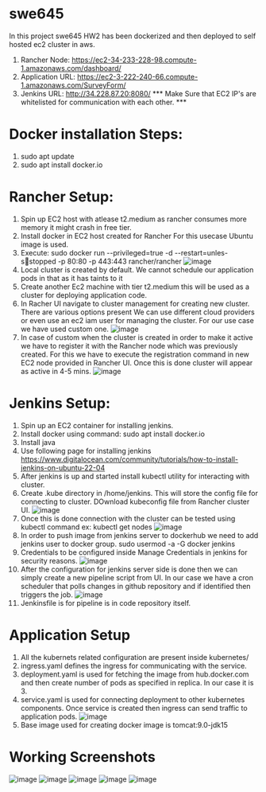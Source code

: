 # swe645
In this project swe645 HW2 has been dockerized and then deployed to self hosted ec2 cluster in aws.
1) Rancher Node: https://ec2-34-233-228-98.compute-1.amazonaws.com/dashboard/
2) Application URL: https://ec2-3-222-240-66.compute-1.amazonaws.com/SurveyForm/
3) Jenkins URL: http://34.228.87.20:8080/
*** Make Sure that EC2 IP's are whitelisted for communication with each other. ***
# Docker installation Steps:
1) sudo apt update
2) sudo apt install docker.io

# Rancher Setup:
1) Spin up EC2 host with atlease t2.medium as rancher consumes more memory it might crash in free tier.
2) Install docker in EC2 host created for Rancher For this usecase Ubuntu image is used.
3) Execute: sudo docker run --privileged=true -d --restart=unles-sstopped -p 80:80 -p 443:443 rancher/rancher
![image](https://github.com/dev-founder-titan/swe645/assets/79055244/e9cb964a-4198-42d9-bb83-812b88166371)
4) Local cluster is created by default. We cannot schedule our application pods in that as it has taints to it
5) Create another Ec2 machine with tier t2.medium this will be used as a cluster for deploying application code.
6) In Racher UI navigate to cluster management for creating new cluster. There are various options present We can use different cloud providers or even use an ec2 iam user for managing the cluster. For our use case we have used custom one.
![image](https://github.com/dev-founder-titan/swe645/assets/79055244/f837fd01-a333-4814-8971-f778ce194fc8)
7) In case of custom when the cluster is created in order to make it active we have to register it with the Rancher node which was previously created. For this we have to execute the registration command in new EC2 node provided in Rancher UI. Once this is done cluster will appear as active in 4-5 mins.
![image](https://github.com/dev-founder-titan/swe645/assets/79055244/e3163382-dafb-42f4-9ac5-de6e5d37b506)

# Jenkins Setup:
1) Spin up an EC2 container for installing jenkins.
2) Install docker using command: sudo apt install docker.io
3) Install java
4) Use following page for installing jenkins https://www.digitalocean.com/community/tutorials/how-to-install-jenkins-on-ubuntu-22-04
5) After jenkins is up and started install kubectl utility for interacting with cluster.
6) Create .kube directory in /home/jenkins. This will store the config file for connecting to cluster. DOwnload kubeconfig file from Rancher cluster UI.
![image](https://github.com/dev-founder-titan/swe645/assets/79055244/82c9cb60-cf34-42d3-8420-640aa8624b2e)
7) Once this is done connection with the cluster can be tested using kubectl command ex: kubectl get nodes
![image](https://github.com/dev-founder-titan/swe645/assets/79055244/6f2ecebf-9d92-401e-8b5d-e833e81d6253)
8) In order to push image from jenkins server to dockerhub we need to add jenkins user to docker group. sudo usermod -a -G docker jenkins
9) Credentials to be configured inside Manage Credentials in jenkins for security reasons.
![image](https://github.com/dev-founder-titan/swe645/assets/79055244/2f8189fe-c250-4b9c-a7f1-a34f215bd073)
10) After the configuration for jenkins server side is done then we can simply create a new pipeline script from UI. In our case we have a cron scheduler that polls changes in github repository and if identified then triggers the job.
![image](https://github.com/dev-founder-titan/swe645/assets/79055244/1be34665-957b-45f2-add6-85061428c7f8)
11) Jenkinsfile is for pipeline is in code repository itself.

# Application Setup
1) All the kubernets related configuration are present inside kubernetes/
2) ingress.yaml defines the ingress for communicating with the service.
3) deployment.yaml is used for fetching the image from hub.docker.com and then create number of pods as specified in replica. In our case it is 3.
4) service.yaml is used for connecting deployment to other kubernetes components. Once service is created then ingress can send traffic to application pods.
![image](https://github.com/dev-founder-titan/swe645/assets/79055244/bda3f547-c17f-4ad7-bddb-80f263ce2279)
5) Base image used for creating docker image is tomcat:9.0-jdk15

# Working Screenshots
![image](https://github.com/dev-founder-titan/swe645/assets/79055244/4e3ea999-c2dc-486f-851b-a1267080ce39)
![image](https://github.com/dev-founder-titan/swe645/assets/79055244/03cb12e9-58e3-4f34-9099-b8d34855e29e)
![image](https://github.com/dev-founder-titan/swe645/assets/79055244/c63001fc-a561-4b26-9795-6e86fc7a3d12)
![image](https://github.com/dev-founder-titan/swe645/assets/79055244/5d2bcfee-6947-487b-ae0c-54c030cfa1b9)
![image](https://github.com/dev-founder-titan/swe645/assets/79055244/653612e2-a42a-42be-bcc2-96184ef9de10)
